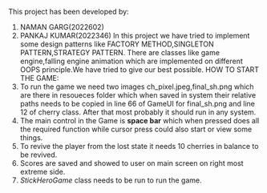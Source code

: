 This project has been developed by:
1. NAMAN GARG(2022602)
2. PANKAJ KUMAR(2022346)
In this project we have tried to implement some design patterns like FACTORY METHOD,SINGLETON PATTERN,STRATEGY PATTERN.
There are classes like game engine,falling engine animation which are implemented on different OOPS principle.We have tried to give our best possible.
HOW TO START THE GAME:
 1. To run the game we need two images ch_pixel.jpeg,final_sh.png which are there in resoueces folder which when saved in system their relative paths needs to be copied in
    line 66 of GameUI for final_sh.png and line 12 of cherry class. After that most probably it should run in any system.
2.  The main control in the Game is **space bar** which when pressed does all the required function while cursor press could also start or view some things.
3. To revive the player from the lost state it needs 10 cherries in balance to be revived.
4. Scores are saved and showed to user on main screen on right most extreme side.
5. _StickHeroGame_ class needs to be run to run the game.